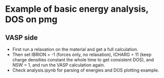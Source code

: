 # Example of basic energy analysis, DOS on pmg

## VASP side
* First run a relaxation on the material and get a full calculation.
* Then set IBRION = -1 (forces only, no relaxation), ICHARG = 11 (keep charge densities constant the whole time to get consistent DOS), and NSW = 1, and run the VASP calculation again.
* Check analysis.ipynb for parsing of energies and DOS plotting example.